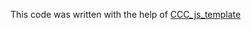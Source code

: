 This code was written with the help of 
[CCC_js_template](https://github.com/TheKingDave/CCC_js_template)